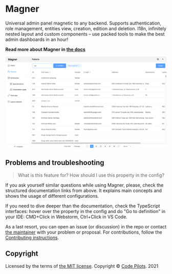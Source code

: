 # Magner

Universal admin panel magnetic to any backend. Supports authentication, role management, 
entities view, creation, edition and deletion. I18n, infinitely nested layout and custom 
components – use packed tools to make the best admin dashboards in an hour!

**Read more about Magner in [the docs](https://code-pilots.github.io/magner/)**

![](./public/screen.png)

## Problems and troubleshooting

> What is this feature for? How should I use this property in the config? 

If you ask yourself similar questions while using Magner, please, check the structured documentation links
from above. It explains main concepts and shows the usage of different configurations.

If you need to dive deeper than the documentation, check the TypeScript interfaces: hover over the
property in the config and do "Go to definition" in your IDE: CMD+Click in Webstorm, Ctrl+Click in VS Code.

As a last resort, you can open an issue (or discussion) in the repo or contact [the maintainer](https://t.me/vanishmax) 
with your problem or proposal. For contributions, follow the [Contributing instructions](./CONTRIBUTING.md).

## Copyright

Licensed by the terms of [the MIT license](./LICENSE). 
Copyright © [Code Pilots](https://code-pilots.com/). 2021
